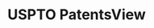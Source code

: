---
bigquery: https://console.cloud.google.com/bigquery?p=patents-public-data&d=patentsview&page=dataset
citation: Attribution should be given to PatentsView for use, distribution, or derivative
  works.
code: https://github.com/CSSIP-AIR/PatentsView-Code-Snippets/
contributors: USPTO
cost: None
description: 'PatentsView includes US patent data including raw data (summaries, applications,
  pregrant applications), disambugations of inventors and assignees, and inventor
  gender estimates.  Also foreign priority data, # of figures and sheets, and government
  interest statements.'
documentation: https://patentsview.org/query/builder-faqs
last_edit: 04/07/2022, 05:53:44
location: https://patentsview.org/
maintained_by: USPTO
record_creation_timestamp: 12/2/2020 17:20:46
schema_fields:
- rel_id
- field_id
- deceased
- disamb_assignee_id_20200929
- type
- name
- abstract
- latin_name
- subgroup_id
- disamb_inventor_id_20200929
- status
- date
- applicant_type
- disamb_inventor_id_20181127
- disamb_inventor_id_20190820
- section_id
- classification_status
- subclass
- rawinventor_id
- main_group
- patent_id
- state_fips
- disamb_assignee_id_20191231
- exemplary
- uuid
- variety
- disamb_inventor_id_20180528
- num_claims
- disamb_inventor_id_20191231
- doc_type
- disamb_inventor_id_20170808
- id
- disamb_assignee_id_20191008
- disamb_inventor_id_20190312
- disamb_inventor_id_20201229
- county
- ipc_class
- city
- longitude
- relkind
- name_first
- group_id
- length
- sector_title
- disamb_assignee_id_20200630
- designation
- disamb_inventor_id_20171003
- organization_id
- series_code
- num_sheets
- term_grant
- classification_value
- term_extension
- location_id
- section
- ipc_version_indicator
- field_title
- sequence
- rule_47
- title
- disamb_assignee_id_20200331
- kind
- subgroup
- role
- term_disclaimer
- fname
- disamb_inventor_id_20200331
- disclaimer_date
- state
- doctype
- num_figures
- classification_data_source
- organization
- attribution_status
- latlong
- citation_id
- male_flag
- f371_date
- action_date
- assignee_id
- withdrawn
- _102_date
- classification_level
- level_two
- num
- text
- male
- contract_award_number
- lapse_of_patent
- subsection_id
- country
- disamb_inventor_id_20200630
- subcategory_id
- lname
- disamb_assignee_id_20190820
- number
- category_id
- application_id
- disamb_inventor_id_20191008
- name_last
- disamb_assignee_id_20190312
- lawyer_id
- level_one
- level_three
- dependent
- disamb_inventor_id_20171226
- category
- disamb_inventor_id_20170307
- _371_date
- reldocno
- filename
- mainclass_id
- rawassignee_id
- disamb_assignee_id_20181127
- symbol_position
- publication_number
- f102_date
- rawlocation_id
- subclass_id
- gi_statement
- county_fips
- group
- latitude
- inventor_id
- country_transformed
shortname: patentsview
tags:
- disambiguation
- United States
- gender
terms_of_use: Creative Commons Attribution 4.0 International License.
timeframe: 1963-1999
title: USPTO PatentsView
uuid: cf1780b1-e265-4e49-8d1d-83b9cfe0fd9a
---